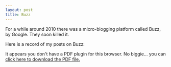 ```yaml
---
layout: post
title: Buzz
---
```


For a while around 2010 there was a micro-blogging platform called Buzz, by Google. They soon killed it.

Here is a record of my posts on Buzz:

<object data="{{ site.url }}/assets/buzz_posts_2010_2011.pdf" type="application/pdf" width="100%" height="600">

  <p>It appears you don't have a PDF plugin for this browser.
  No biggie... you can <a href="{{ site.url }}/assets/buzz_posts_2010_2011.pdf">click here to
  download the PDF file.</a></p>

</object>
